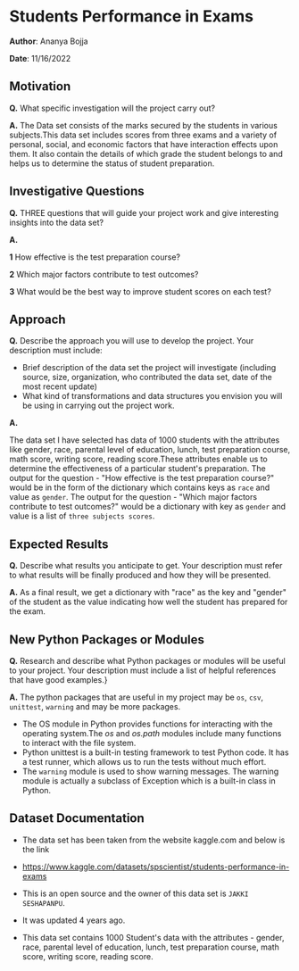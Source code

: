 # Students Performance in Exams

**Author**: Ananya Bojja

**Date**: 11/16/2022


## Motivation 

**Q.** What specific investigation will the project carry out?

**A.** The Data set consists of the marks secured by the students in various 
subjects.This data set includes scores from three exams and a variety of 
personal, social, and economic factors that have interaction effects upon them.
It also contain the details of which grade the student belongs to and helps 
us to determine the status of student preparation.



## Investigative Questions 

**Q.** THREE questions that will guide your project work and give interesting insights into the data set?

**A.**

**1** How effective is the test preparation course?

**2** Which major factors contribute to test outcomes?

**3** What would be the best way to improve student scores on each test?



## Approach 

**Q.** Describe the approach you will use to develop the project. Your description must include:
- Brief description of the data set the project will investigate (including source, size, organization, who contributed the data set, date of the most recent update)
- What kind of transformations and data structures you envision you will be using in carrying out the project work.

**A.**

 The data set I have selected has data of 1000 students with the attributes like gender, race, parental level of education, lunch, test preparation course, math score, writing score, reading score.These attributes enable us to determine the effectiveness of a particular student's preparation.
 The output for the question - "How effective is the test preparation course?" would be in the form of the dictionary which contains keys as `race` and value as `gender`.
 The output for the question - "Which major factors contribute to test outcomes?" would be a dictionary with key as `gender` and value is a list of `three subjects scores`.


## Expected Results 

**Q.** Describe what results you anticipate to get. Your description must refer to what results will be finally produced and how they will be presented.

**A.** As a final result, we get a dictionary with "race" as the key and "gender" of the student as the value indicating how well the student has prepared for the exam.


## New Python Packages or Modules 

**Q.** Research and describe what Python packages or modules will be useful to your project. Your description must include a list of helpful references that have good examples.}

**A.**  The python packages that are useful in my project may be `os`, `csv`, `unittest`, `warning` and may be more packages.
- The OS module in Python provides functions for interacting with the operating system.The *os* and *os.path* modules include many functions to interact with the file system.
- Python unittest is a built-in testing framework to test Python code. It has a test runner, which allows us to run the tests without much effort.
- The `warning` module is used to show warning messages. The warning module is actually a subclass of Exception which is a built-in class in Python.




## Dataset Documentation

- The data set has been taken from the website kaggle.com and below is the link

- https://www.kaggle.com/datasets/spscientist/students-performance-in-exams

- This is an open source and the owner of this data set is `JAKKI SESHAPANPU`.

- It was updated 4 years ago.

- This data set contains 1000 Student's data with the attributes - gender, race, parental level of education, lunch, test preparation course, math score, writing score, reading score.
